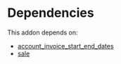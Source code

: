 # Dependencies

This addon depends on:

- [account_invoice_start_end_dates](https://github.com/bringout/oca-technical)
- [sale](https://github.com/bringout/oca-ocb-sale/tree/681dc8d5fff638cb0862a34e48091a2098d091f8/odoo-bringout-oca-ocb-sale)

